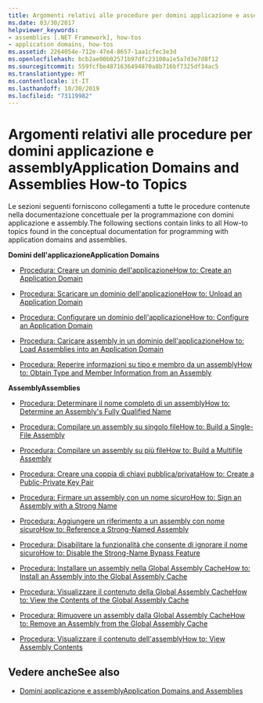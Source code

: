 ```yaml
---
title: Argomenti relativi alle procedure per domini applicazione e assembly
ms.date: 03/30/2017
helpviewer_keywords:
- assemblies [.NET Framework], how-tos
- application domains, how-tos
ms.assetid: 2264054e-712e-47e4-8657-1aa1cfec3e3d
ms.openlocfilehash: bcb2ae00b02571b97dfc23100a1e5a7d3e7d8f12
ms.sourcegitcommit: 559fcfbe4871636494870a8b716bf7325df34ac5
ms.translationtype: MT
ms.contentlocale: it-IT
ms.lasthandoff: 10/30/2019
ms.locfileid: "73119982"
---
```

# <a name="application-domains-and-assemblies-how-to-topics"></a><span data-ttu-id="7175e-102">Argomenti relativi alle procedure per domini applicazione e assembly</span><span class="sxs-lookup"><span data-stu-id="7175e-102">Application Domains and Assemblies How-to Topics</span></span>
<span data-ttu-id="7175e-103">Le sezioni seguenti forniscono collegamenti a tutte le procedure contenute nella documentazione concettuale per la programmazione con domini applicazione e assembly.</span><span class="sxs-lookup"><span data-stu-id="7175e-103">The following sections contain links to all How-to topics found in the conceptual documentation for programming with application domains and assemblies.</span></span>  
  
 <span data-ttu-id="7175e-104">**Domini dell'applicazione**</span><span class="sxs-lookup"><span data-stu-id="7175e-104">**Application Domains**</span></span>  
  
- [<span data-ttu-id="7175e-105">Procedura: Creare un dominio dell'applicazione</span><span class="sxs-lookup"><span data-stu-id="7175e-105">How to: Create an Application Domain</span></span>](how-to-create-an-application-domain.md)  
  
- [<span data-ttu-id="7175e-106">Procedura: Scaricare un dominio dell'applicazione</span><span class="sxs-lookup"><span data-stu-id="7175e-106">How to: Unload an Application Domain</span></span>](how-to-unload-an-application-domain.md)  
  
- [<span data-ttu-id="7175e-107">Procedura: Configurare un dominio dell'applicazione</span><span class="sxs-lookup"><span data-stu-id="7175e-107">How to: Configure an Application Domain</span></span>](how-to-configure-an-application-domain.md)  
  
- [<span data-ttu-id="7175e-108">Procedura: Caricare assembly in un dominio dell'applicazione</span><span class="sxs-lookup"><span data-stu-id="7175e-108">How to: Load Assemblies into an Application Domain</span></span>](how-to-load-assemblies-into-an-application-domain.md)  
  
- [<span data-ttu-id="7175e-109">Procedura: Reperire informazioni su tipo e membro da un assembly</span><span class="sxs-lookup"><span data-stu-id="7175e-109">How to: Obtain Type and Member Information from an Assembly</span></span>](../reflection-and-codedom/get-type-member-information.md)  
  
 <span data-ttu-id="7175e-110">**Assembly**</span><span class="sxs-lookup"><span data-stu-id="7175e-110">**Assemblies**</span></span>  
  
- [<span data-ttu-id="7175e-111">Procedura: Determinare il nome completo di un assembly</span><span class="sxs-lookup"><span data-stu-id="7175e-111">How to: Determine an Assembly's Fully Qualified Name</span></span>](../../standard/assembly/find-fully-qualified-name.md)  
  
- [<span data-ttu-id="7175e-112">Procedura: Compilare un assembly su singolo file</span><span class="sxs-lookup"><span data-stu-id="7175e-112">How to: Build a Single-File Assembly</span></span>](build-single-file-assembly.md)  
  
- [<span data-ttu-id="7175e-113">Procedura: Compilare un assembly su più file</span><span class="sxs-lookup"><span data-stu-id="7175e-113">How to: Build a Multifile Assembly</span></span>](build-multifile-assembly.md)  
  
- [<span data-ttu-id="7175e-114">Procedura: Creare una coppia di chiavi pubblica/privata</span><span class="sxs-lookup"><span data-stu-id="7175e-114">How to: Create a Public-Private Key Pair</span></span>](../../standard/assembly/create-public-private-key-pair.md)  
  
- [<span data-ttu-id="7175e-115">Procedura: Firmare un assembly con un nome sicuro</span><span class="sxs-lookup"><span data-stu-id="7175e-115">How to: Sign an Assembly with a Strong Name</span></span>](../../standard/assembly/sign-strong-name.md)  
  
- [<span data-ttu-id="7175e-116">Procedura: Aggiungere un riferimento a un assembly con nome sicuro</span><span class="sxs-lookup"><span data-stu-id="7175e-116">How to: Reference a Strong-Named Assembly</span></span>](../../standard/assembly/reference-strong-named.md)  
  
- [<span data-ttu-id="7175e-117">Procedura: Disabilitare la funzionalità che consente di ignorare il nome sicuro</span><span class="sxs-lookup"><span data-stu-id="7175e-117">How to: Disable the Strong-Name Bypass Feature</span></span>](../../standard/assembly/disable-strong-name-bypass-feature.md)  
  
- [<span data-ttu-id="7175e-118">Procedura: Installare un assembly nella Global Assembly Cache</span><span class="sxs-lookup"><span data-stu-id="7175e-118">How to: Install an Assembly into the Global Assembly Cache</span></span>](install-assembly-into-gac.md)  
  
- [<span data-ttu-id="7175e-119">Procedura: Visualizzare il contenuto della Global Assembly Cache</span><span class="sxs-lookup"><span data-stu-id="7175e-119">How to: View the Contents of the Global Assembly Cache</span></span>](how-to-view-the-contents-of-the-gac.md)  
  
- [<span data-ttu-id="7175e-120">Procedura: Rimuovere un assembly dalla Global Assembly Cache</span><span class="sxs-lookup"><span data-stu-id="7175e-120">How to: Remove an Assembly from the Global Assembly Cache</span></span>](how-to-remove-an-assembly-from-the-gac.md)  
  
- [<span data-ttu-id="7175e-121">Procedura: Visualizzare il contenuto dell'assembly</span><span class="sxs-lookup"><span data-stu-id="7175e-121">How to: View Assembly Contents</span></span>](../../standard/assembly/view-contents.md)  
  
## <a name="see-also"></a><span data-ttu-id="7175e-122">Vedere anche</span><span class="sxs-lookup"><span data-stu-id="7175e-122">See also</span></span>

- [<span data-ttu-id="7175e-123">Domini applicazione e assembly</span><span class="sxs-lookup"><span data-stu-id="7175e-123">Application Domains and Assemblies</span></span>](index.md)
